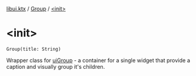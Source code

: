 [libui.ktx](../README.md) / [Group](README.md) / [&lt;init&gt;](-init-.md)

# &lt;init&gt;

`Group(title: String)`

Wrapper class for [uiGroup](../../libui/ui-group.md) - a container for a single widget that provide
a caption and visually group it's children.

